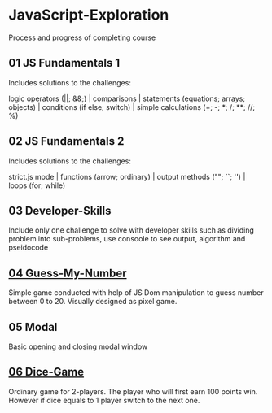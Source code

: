 # JavaScript-Exploration
Process and progress of completing course

**01 JS Fundamentals 1**
---

Includes solutions to the challenges:

logic operators (||; &&;) | comparisons | statements (equations; arrays; objects) | conditions (if else; switch) | simple calculations (+; -; *; /; **; //; %)



**02 JS Fundamentals 2**
---

Includes solutions to the challenges:

strict.js mode | functions (arrow; ordinary) | output methods (""; ``; '') | loops (for; while)



**03 Developer-Skills**
---
Include only one challenge to solve with developer skills such as dividing problem into sub-problems, use consoole to see output, algorithm and pseidocode



**[04 Guess-My-Number](https://play-guess-number.netlify.app/)**
---

Simple game conducted with help of JS Dom manipulation to guess number between 0 to 20. Visually designed as pixel game.


**05 Modal**
---
Basic opening and closing modal window


**[06 Dice-Game](https://dice-mini-game.netlify.app/)**
---

Ordinary game for 2-players. The player who will first earn 100 points win. However if dice equals to 1 player switch to the next one. 
